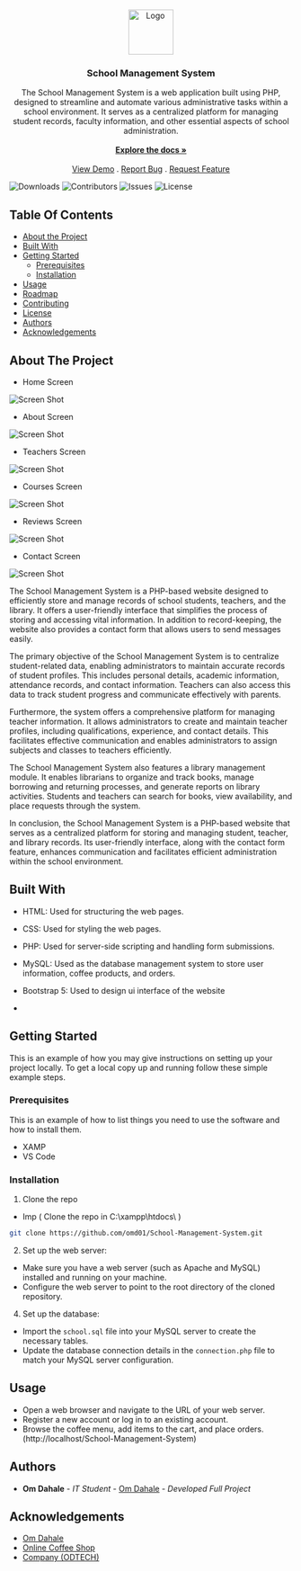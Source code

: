 <br/>
<p align="center">
  <a href="https://github.com/omd01/School-Management-System">
    <img src="images/logo.png" alt="Logo" width="80" height="80">
  </a>

  <h3 align="center">School Management System</h3>

  <p align="center">
    The School Management System is a web application built using PHP, designed to streamline and automate various administrative tasks within a school environment. It serves as a centralized platform for managing student records, faculty information, and other essential aspects of school administration.
    <br/>
    <br/>
    <a href="https://github.com/omd01/School-Management-System"><strong>Explore the docs »</strong></a>
    <br/>
    <br/>
    <a href="https://github.com/omd01/School-Management-System">View Demo</a>
    .
    <a href="https://github.com/omd01/School-Management-System/issues">Report Bug</a>
    .
    <a href="https://github.com/omd01/School-Management-System/issues">Request Feature</a>
  </p>
</p>

![Downloads](https://img.shields.io/github/downloads/omd01/School-Management-System/total) ![Contributors](https://img.shields.io/github/contributors/omd01/School-Management-System?color=dark-green) ![Issues](https://img.shields.io/github/issues/omd01/School-Management-System) ![License](https://img.shields.io/github/license/omd01/School-Management-System) 

## Table Of Contents

* [About the Project](#about-the-project)
* [Built With](#built-with)
* [Getting Started](#getting-started)
  * [Prerequisites](#prerequisites)
  * [Installation](#installation)
* [Usage](#usage)
* [Roadmap](#roadmap)
* [Contributing](#contributing)
* [License](#license)
* [Authors](#authors)
* [Acknowledgements](#acknowledgements)

## About The Project

* Home Screen

![Screen Shot](Screenshots/home.jpeg)

* About Screen

![Screen Shot](Screenshots/about.jpeg)

* Teachers Screen

![Screen Shot](Screenshots/teachers.jpeg)

* Courses Screen

![Screen Shot](Screenshots/courses.jpeg)

* Reviews Screen

![Screen Shot](Screenshots/reviews.jpeg)

* Contact Screen

![Screen Shot](Screenshots/contact.jpeg)



The School Management System is a PHP-based website designed to efficiently store and manage records of school students, teachers, and the library. It offers a user-friendly interface that simplifies the process of storing and accessing vital information. In addition to record-keeping, the website also provides a contact form that allows users to send messages easily.

The primary objective of the School Management System is to centralize student-related data, enabling administrators to maintain accurate records of student profiles. This includes personal details, academic information, attendance records, and contact information. Teachers can also access this data to track student progress and communicate effectively with parents.

Furthermore, the system offers a comprehensive platform for managing teacher information. It allows administrators to create and maintain teacher profiles, including qualifications, experience, and contact details. This facilitates effective communication and enables administrators to assign subjects and classes to teachers efficiently.

The School Management System also features a library management module. It enables librarians to organize and track books, manage borrowing and returning processes, and generate reports on library activities. Students and teachers can search for books, view availability, and place requests through the system.

In conclusion, the School Management System is a PHP-based website that serves as a centralized platform for storing and managing student, teacher, and library records. Its user-friendly interface, along with the contact form feature, enhances communication and facilitates efficient administration within the school environment.

## Built With

* HTML: Used for structuring the web pages.
* CSS: Used for styling the web pages.
* PHP: Used for server-side scripting and handling form submissions.
* MySQL: Used as the database management system to store user information, coffee products, and orders.
* Bootstrap 5: Used to design ui interface of the website

* []()

## Getting Started

This is an example of how you may give instructions on setting up your project locally. To get a local copy up and running follow these simple example steps.

### Prerequisites

This is an example of how to list things you need to use the software and how to install them.
* XAMP
* VS Code

### Installation

1. Clone the repo

 * Imp ( Clone the repo in C:\xampp\htdocs\ )

```sh
git clone https://github.com/omd01/School-Management-System.git
```

2. Set up the web server:

- Make sure you have a web server (such as Apache and MySQL) installed and running on your machine.
- Configure the web server to point to the root directory of the cloned repository.

4. Set up the database:

- Import the `school.sql` file into your MySQL server to create the necessary tables.
- Update the database connection details in the `connection.php` file to match your MySQL server configuration.


## Usage

- Open a web browser and navigate to the URL of your web server.
- Register a new account or log in to an existing account.
- Browse the coffee menu, add items to the cart, and place orders.(http://localhost/School-Management-System)



## Authors

* **Om Dahale** - *IT Student* - [Om Dahale](https://github.com/omd01/) - *Developed Full Project*

## Acknowledgements

* [Om Dahale](https://github.com/omd01/)
* [Online Coffee Shop](https://github.com/omd01/Online_Coffee_Shop)
* [Company (ODTECH)](https://github.com/odtech/)
